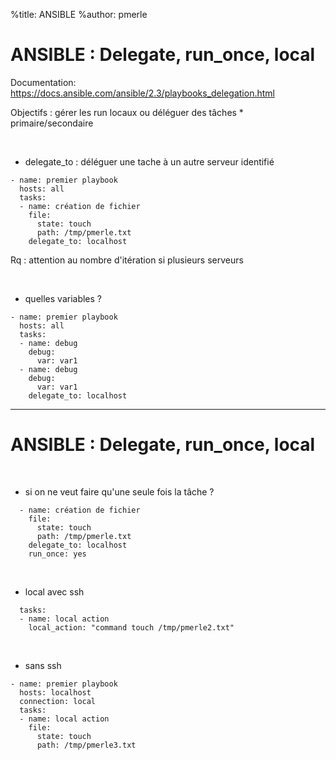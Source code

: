 %title: ANSIBLE
%author: pmerle

# ANSIBLE : Delegate, run_once, local


Documentation: https://docs.ansible.com/ansible/2.3/playbooks_delegation.html

Objectifs : gérer les run locaux ou déléguer des tâches
		* primaire/secondaire

<br>

* delegate_to : déléguer une tache à un autre serveur identifié

```
- name: premier playbook
  hosts: all
  tasks:
  - name: création de fichier
    file:
      state: touch
      path: /tmp/pmerle.txt
    delegate_to: localhost
```

Rq : attention au nombre d'itération si plusieurs serveurs

<br>

* quelles variables ?

```
- name: premier playbook
  hosts: all
  tasks:
  - name: debug
    debug:
      var: var1
  - name: debug
    debug:
      var: var1
    delegate_to: localhost
```

---------------------------------------------------------------------------------------

# ANSIBLE : Delegate, run_once, local


<br>

* si on ne veut faire qu'une seule fois la tâche ?

```
  - name: création de fichier
    file:
      state: touch
      path: /tmp/pmerle.txt
    delegate_to: localhost
    run_once: yes
```

<br>

* local avec ssh

```
  tasks:
  - name: local action
    local_action: "command touch /tmp/pmerle2.txt"
```

<br>

* sans ssh

```
- name: premier playbook
  hosts: localhost
  connection: local
  tasks:
  - name: local action
    file:
      state: touch
      path: /tmp/pmerle3.txt
```
